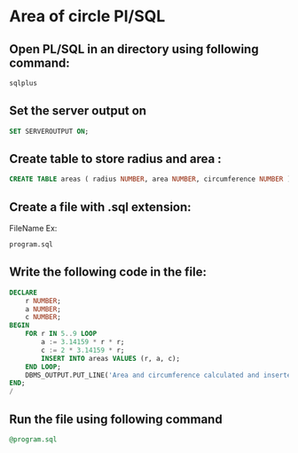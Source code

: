 # Area of circle Pl/SQL

## Open PL/SQL in an directory using following command:

```sql
sqlplus
```

## Set the server output on

```sql
SET SERVEROUTPUT ON;
```

## Create table to store radius and area :

```sql
CREATE TABLE areas ( radius NUMBER, area NUMBER, circumference NUMBER );
```

## Create a file with .sql extension:

FileName Ex:

```sql
program.sql
```

## Write the following code in the file:

```sql
DECLARE
    r NUMBER;
    a NUMBER;
    c NUMBER;
BEGIN
    FOR r IN 5..9 LOOP
        a := 3.14159 * r * r;
        c := 2 * 3.14159 * r;
        INSERT INTO areas VALUES (r, a, c);
    END LOOP;
    DBMS_OUTPUT.PUT_LINE('Area and circumference calculated and inserted successfully.');
END;
/
```

## Run the file using following command

```sql
@program.sql
```
